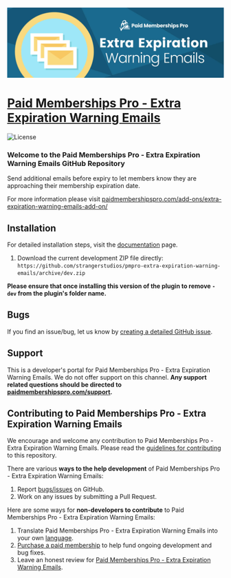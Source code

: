 ![](pmpro-extra-expiration-warning-emails-banner.jpg)

# [Paid Memberships Pro - Extra Expiration Warning Emails](https://www.paidmembershipspro.com/add-ons/extra-expiration-warning-emails-add-on/) #

![License](https://img.shields.io/badge/license-GPL--3.0%2B-red.svg?style=flat-square)

### Welcome to the Paid Memberships Pro - Extra Expiration Warning Emails GitHub Repository
Send additional emails before expiry to let members know they are approaching their membership expiration date.

For more information please visit [paidmembershipspro.com/add-ons/extra-expiration-warning-emails-add-on/](https://www.paidmembershipspro.com/add-ons/extra-expiration-warning-emails-add-on/)

## Installation ##
For detailed installation steps, visit the [documentation](https://www.paidmembershipspro.com/add-ons/extra-expiration-warning-emails-add-on/) page.

1. Download the current development ZIP file directly: `https://github.com/strangerstudios/pmpro-extra-expiration-warning-emails/archive/dev.zip`

**Please ensure that once installing this version of the plugin to remove `-dev` from the plugin's folder name.**

## Bugs ##
If you find an issue/bug, let us know by [creating a detailed GitHub issue](https://github.com/strangerstudios/pmpro-extra-expiration-warning-emails/issues/new).

## Support ##
This is a developer's portal for Paid Memberships Pro - Extra Expiration Warning Emails. We do not offer support on this channel. **Any support related questions should be directed to [paidmembershipspro.com/support](https://www.paidmembershipspro.com/support/).**

## Contributing to Paid Memberships Pro - Extra Expiration Warning Emails ##
We encourage and welcome any contribution to Paid Memberships Pro - Extra Expiration Warning Emails. Please read the [guidelines for contributing](https://github.com/strangerstudios/pmpro-extra-expiration-warning-emails/blob/dev/.github/CONTRIBUTING.md) to this repository.

There are various **ways to the help development** of Paid Memberships Pro - Extra Expiration Warning Emails:

1. Report [bugs/issues](https://github.com/strangerstudios/pmpro-extra-expiration-warning-emails/issues/new) on GitHub.
2. Work on any issues by submitting a Pull Request.

Here are some ways for **non-developers to contribute** to Paid Memberships Pro - Extra Expiration Warning Emails:

1. Translate Paid Memberships Pro - Extra Expiration Warning Emails into your own [language](https://www.paidmembershipspro.com/paid-memberships-pro-in-your-language/).
2. [Purchase a paid membership](https://paidmembershipspro.com/pricing) to help fund ongoing development and bug fixes.
3. Leave an honest review for [Paid Memberships Pro - Extra Expiration Warning Emails](https://www.paidmembershipspro.com/submit-testimonial/).
